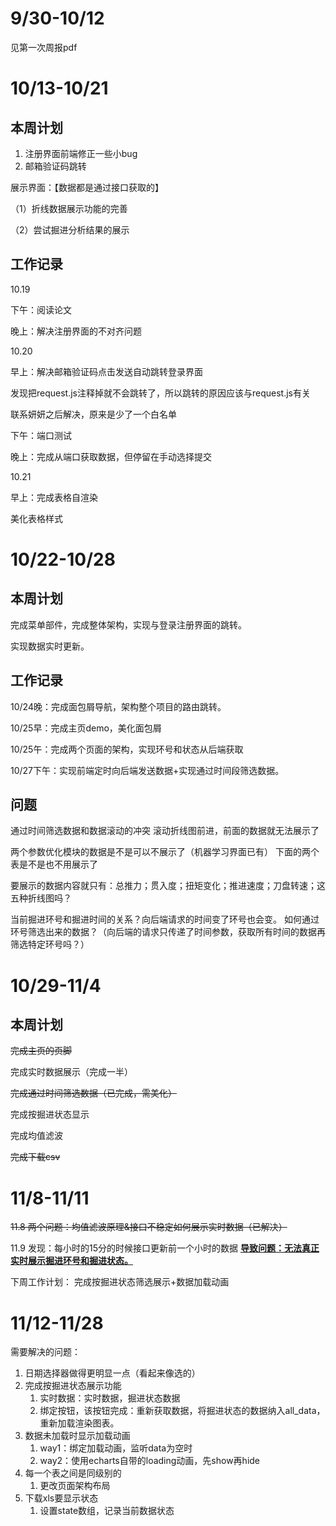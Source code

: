 # 9/30-10/12

见第一次周报pdf

# 10/13-10/21

## 本周计划

1. 注册界面前端修正一些小bug
2. 邮箱验证码跳转



展示界面：【数据都是通过接口获取的】

（1）折线数据展示功能的完善

（2）尝试掘进分析结果的展示

## 工作记录

10.19 

下午：阅读论文

晚上：解决注册界面的不对齐问题



10.20

早上：解决邮箱验证码点击发送自动跳转登录界面

发现把request.js注释掉就不会跳转了，所以跳转的原因应该与request.js有关

联系妍妍之后解决，原来是少了一个白名单

下午：端口测试

晚上：完成从端口获取数据，但停留在手动选择提交



10.21

早上：完成表格自渲染

美化表格样式



# 10/22-10/28

## 本周计划

完成菜单部件，完成整体架构，实现与登录注册界面的跳转。

实现数据实时更新。

## 工作记录

10/24晚：完成面包屑导航，架构整个项目的路由跳转。

10/25早：完成主页demo，美化面包屑

10/25午：完成两个页面的架构，实现环号和状态从后端获取

10/27下午：实现前端定时向后端发送数据+实现通过时间段筛选数据。



## 问题

通过时间筛选数据和数据滚动的冲突
滚动折线图前进，前面的数据就无法展示了

两个参数优化模块的数据是不是可以不展示了（机器学习界面已有）
下面的两个表是不是也不用展示了

要展示的数据内容就只有：总推力；贯入度；扭矩变化；推进速度；刀盘转速；这五种折线图吗？

当前掘进环号和掘进时间的关系？向后端请求的时间变了环号也会变。
如何通过环号筛选出来的数据？（向后端的请求只传递了时间参数，获取所有时间的数据再筛选特定环号吗？）





# 10/29-11/4

## 本周计划

~~完成主页的页脚~~

完成实时数据展示（完成一半）

~~完成通过时间筛选数据（已完成，需美化）~~

完成按掘进状态显示

完成均值滤波

~~完成下载csv~~

# 11/8-11/11

~~11.8 两个问题：均值滤波原理&接口不稳定如何展示实时数据（已解决）~~

11.9 发现：每小时的15分的时候接口更新前一个小时的数据
<u>**导致问题：无法真正实时展示掘进环号和掘进状态。**</u>



下周工作计划：
完成按掘进状态筛选展示+数据加载动画



# 11/12-11/28

需要解决的问题：

1. 日期选择器做得更明显一点（看起来像选的）
2. 完成按掘进状态展示功能
   1. 实时数据：实时数据，掘进状态数据
   2. 绑定按钮，该按钮完成：重新获取数据，将掘进状态的数据纳入all_data，重新加载渲染图表。
3. 数据未加载时显示加载动画
   1. way1：绑定加载动画，监听data为空时
   2. way2：使用echarts自带的loading动画，先show再hide
4. 每一个表之间是同级别的
   1. 更改页面架构布局
5. 下载xls要显示状态
   1. 设置state数组，记录当前数据状态
